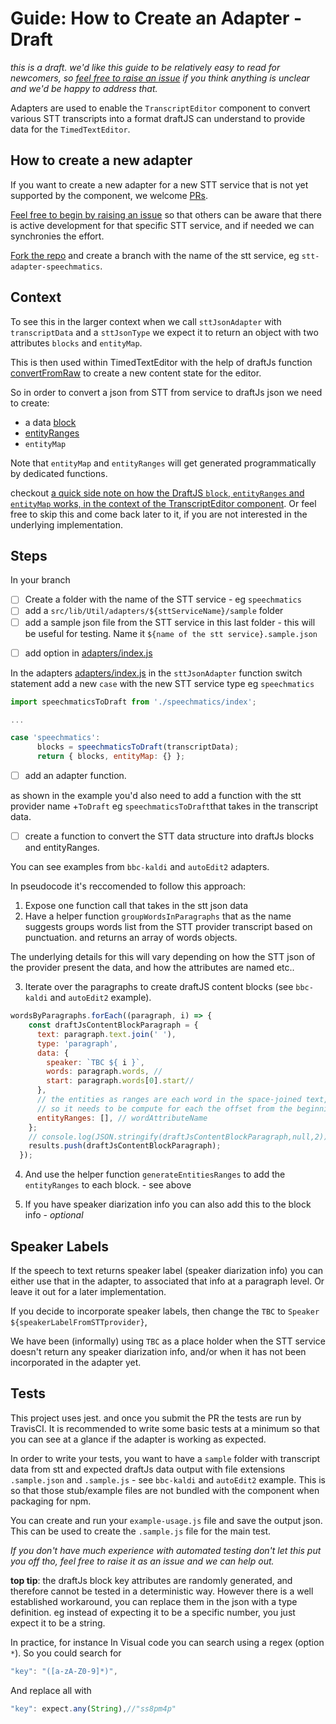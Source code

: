 # Guide: How to Create an Adapter - Draft

_this is a draft. we'd like this guide to be relatively easy to read for newcomers, so [feel free to raise an issue](https://github.com/bbc/react-transcript-editor/issues/new?template=question.md) if you think anything is unclear and we'd be happy to address that._

Adapters are used to enable the `TranscriptEditor` component to convert various STT transcripts into a format draftJS can understand to provide data for the `TimedTextEditor`.

## How to create a new adapter
If you want to create a new adapter for a new STT service that is not yet supported by the component, we welcome [PRs](https://help.github.com/articles/about-pull-requests/).

[Feel free to begin by raising an issue](https://github.com/bbc/react-transcript-editor/issues/new?template=feature_request.md) so that others can be aware that there is active development for that specific STT service, and if needed we can synchronies the effort.

[Fork the repo](https://help.github.com/articles/fork-a-repo/) and 
create a branch with the name of the stt service, eg `stt-adapter-speechmatics`.

<!-- TODO: adjust link -->

## Context

To see this in the larger context when we call `sttJsonAdapter` with `transcriptData` and a `sttJsonType` we expect it to return an object with two attributes `blocks` and `entityMap`.  

This is then used within TimedTextEditor with the help of draftJs function [convertFromRaw](https://draftjs.org/docs/api-reference-data-conversion#convertfromraw) to create a new content state for the editor.

So in order to convert a json from STT from service to draftJs json we need to create:
- a data [block](https://draftjs.org/docs/api-reference-content-block#docsNav)
- [entityRanges](https://draftjs.org/docs/advanced-topics-entities) 
- `entityMap` 

Note that  `entityMap` and `entityRanges` will get generated programmatically by dedicated functions.

checkout [a quick side note on how the DraftJS `block`, `entityRanges` and `entityMap` works, in the context of the TranscriptEditor component](./draftjs-blocks-entityrange-entitmap.md). Or feel free to skip this and come back later to it, if you are not interested in the underlying implementation.

## Steps

In your branch 

- [ ] Create a folder with the name of the STT service - eg `speechmatics`
- [ ] add a `src/lib/Util/adapters/${sttServiceName}/sample` folder
- [ ] add a sample json file from the STT service in this last folder - this will be useful for testing. Name it `${name of the stt service}.sample.json`
<!-- TODO: we should check these json are excluded from the bundle -->
- [ ] add option in [adapters/index.js](adapters/index.js)

In the adapters [adapters/index.js](adapters/index.js) in the  `sttJsonAdapter` function switch statement add a new `case` with the new STT service type eg `speechmatics`

<!-- TODO: modify import path if module is moved/refactored -->
```js
import speechmaticsToDraft from './speechmatics/index';

...

case 'speechmatics':
      blocks = speechmaticsToDraft(transcriptData);
      return { blocks, entityMap: {} };
```

- [ ] add an adapter function.

as shown in the example you'd also need to add a function with the stt provider name +`ToDraft` eg `speechmaticsToDraft`that takes in the transcript data.

- [ ] create a function to convert the STT data structure into draftJs blocks and entityRanges.

You can see examples from `bbc-kaldi` and `autoEdit2` adapters.

In pseudocode it's reccomended to follow this approach:

1. Expose one function call that takes in the stt json data
2. Have a helper function `groupWordsInParagraphs` that as the name suggests groups words list from the STT provider transcript based on punctuation. and returns an array of words objects.

The underlying details for this will vary depending on how the STT json of the provider present the data, and how the attributes are named etc..

3. Iterate over the paragraphs to create draftJS content blocks (see `bbc-kaldi` and `autoEdit2` example).

```js
wordsByParagraphs.forEach((paragraph, i) => {
    const draftJsContentBlockParagraph = {
      text: paragraph.text.join(' '),
      type: 'paragraph',
      data: {
        speaker: `TBC ${ i }`,
        words: paragraph.words, //
        start: paragraph.words[0].start//
      },
      // the entities as ranges are each word in the space-joined text,
      // so it needs to be compute for each the offset from the beginning of the paragraph and the length
      entityRanges: [], // wordAttributeName
    };
    // console.log(JSON.stringify(draftJsContentBlockParagraph,null,2))
    results.push(draftJsContentBlockParagraph);
  });

```

4. And use the helper function `generateEntitiesRanges` to  add the `entityRanges` to each block. - see above

5. If you have speaker diarization info you can also add this to the block info - _optional_

## Speaker Labels

If the speech to text returns speaker label (speaker diarization info) you can either use that in the adapter, to associated that info at a paragraph level. Or leave it out for a later implementation.

If you decide to incorporate speaker labels, then change the `TBC` to `Speaker ${speakerLabelFromSTTprovider}`,

We have been (informally) using `TBC` as a place holder when the STT service doesn't return any speaker diarization info, and/or when it has not been incorporated in the adapter yet.

## Tests

This project uses jest. and once you submit the PR the tests are run by TravisCI. It is recommended to write some basic tests at a minimum so that you can see at a glance if the adapter is working as expected. 

In order to write your tests, you want to have a `sample` folder with transcript data from stt and expected draftJs data output with file extensions `.sample.json` and `.sample.js` - see `bbc-kaldi` and `autoEdit2` example. This is so that those stub/example files are not bundled with the component when packaging for npm.

You can create and run your `example-usage.js` file and save the output json. This can be used to create the `.sample.js` file for the main test.

_If you don't have much experience with automated testing don't let this put you off tho, feel free to raise it as an issue and we can help out._

**top tip**: the draftJs block key attributes are randomly generated, and therefore cannot be tested in a deterministic way. However there is a well established workaround, you can replace them in the json with a type definition. eg instead of expecting it to be a specific number, you just expect it to be a string.

In practice, for instance In Visual code you can search using a regex (option `*`). So you could search for 

```js
"key": "([a-zA-Z0-9]*)",
```
And replace all with 
```js
"key": expect.any(String),//"ss8pm4p"
```
